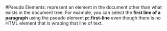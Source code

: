 #Pseudo Elements:
represent an element in the document other than what exists in the document tree. For example, you can select the **first line of a paragraph** using the pseudo element **p::first-line** even though there is no HTML element that is wraping that line of text.
